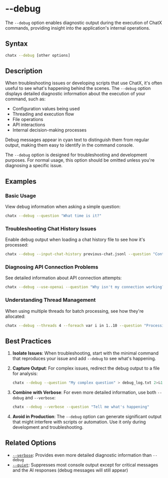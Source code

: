 # --debug

The `--debug` option enables diagnostic output during the execution of ChatX commands, providing insight into the application's internal operations.

## Syntax

```bash
chatx --debug [other options]
```

## Description

When troubleshooting issues or developing scripts that use ChatX, it's often useful to see what's happening behind the scenes. The `--debug` option displays detailed diagnostic information about the execution of your command, such as:

- Configuration values being used
- Threading and execution flow
- File operations
- API interactions
- Internal decision-making processes

Debug messages appear in cyan text to distinguish them from regular output, making them easy to identify in the command console.

The `--debug` option is designed for troubleshooting and development purposes. For normal usage, this option should be omitted unless you're diagnosing a specific issue.

## Examples

### Basic Usage

View debug information when asking a simple question:

```bash
chatx --debug --question "What time is it?"
```

### Troubleshooting Chat History Issues

Enable debug output when loading a chat history file to see how it's processed:

```bash
chatx --debug --input-chat-history previous-chat.jsonl --question "Continue our discussion"
```

### Diagnosing API Connection Problems

See detailed information about API connection attempts:

```bash
chatx --debug --use-openai --question "Why isn't my connection working?"
```

### Understanding Thread Management

When using multiple threads for batch processing, see how they're allocated:

```bash
chatx --debug --threads 4 --foreach var i in 1..10 --question "Processing item {i}"
```

## Best Practices

1. **Isolate Issues**: When troubleshooting, start with the minimal command that reproduces your issue and add `--debug` to see what's happening.

2. **Capture Output**: For complex issues, redirect the debug output to a file for analysis:
   ```bash
   chatx --debug --question "My complex question" > debug_log.txt 2>&1
   ```

3. **Combine with Verbose**: For even more detailed information, use both `--debug` and `--verbose`:
   ```bash
   chatx --debug --verbose --question "Tell me what's happening"
   ```

4. **Avoid in Production**: The `--debug` option can generate significant output that might interfere with scripts or automation. Use it only during development and troubleshooting.

## Related Options

- [`--verbose`](verbose.md): Provides even more detailed diagnostic information than `--debug`
- [`--quiet`](quiet.md): Suppresses most console output except for critical messages and the AI responses (debug messages will still appear)